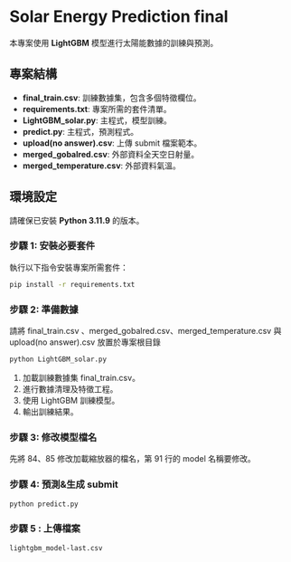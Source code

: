 # Solar Energy Prediction final

本專案使用 **LightGBM** 模型進行太陽能數據的訓練與預測。

## 專案結構

- **final_train.csv**: 訓練數據集，包含多個特徵欄位。
- **requirements.txt**: 專案所需的套件清單。
- **LightGBM_solar.py**: 主程式，模型訓練。
- **predict.py**: 主程式，預測程式。
- **upload(no answer).csv**: 上傳 submit 檔案範本。
- **merged_gobalred.csv**: 外部資料全天空日射量。
- **merged_temperature.csv**: 外部資料氣溫。

## 環境設定

請確保已安裝 **Python 3.11.9** 的版本。

### 步驟 1: 安裝必要套件

執行以下指令安裝專案所需套件：

```bash
pip install -r requirements.txt
```

### 步驟 2: 準備數據

請將 final_train.csv 、merged_gobalred.csv、merged_temperature.csv 與 upload(no answer).csv 放置於專案根目錄

```bash
python LightGBM_solar.py
```

1. 加載訓練數據集 final_train.csv。
2. 進行數據清理及特徵工程。
3. 使用 LightGBM 訓練模型。
4. 輸出訓練結果。

### 步驟 3: 修改模型檔名

先將 84、85 修改加載縮放器的檔名，第 91 行的 model 名稱要修改。

### 步驟 4: 預測&生成 submit

```bash
python predict.py
```

### 步驟 5 : 上傳檔案

```bash
lightgbm_model-last.csv
```

